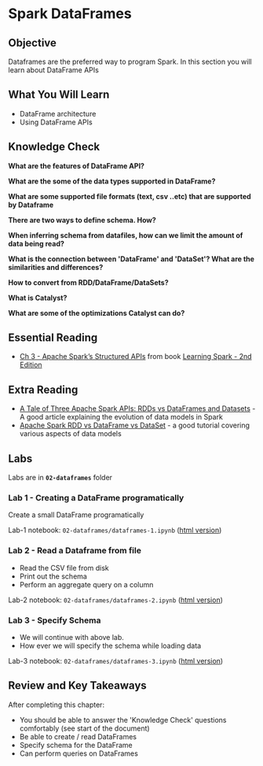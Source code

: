 <link rel='stylesheet' href='../assets/css/main.css'/>

# Spark DataFrames

## Objective

Dataframes are the preferred way to program Spark.  In this section you will learn about DataFrame APIs

## What You Will Learn

- DataFrame architecture
- Using DataFrame APIs

## Knowledge Check

**What are the features of DataFrame API?**

**What are the some of the data types supported in DataFrame?**

**What are some supported file formats (text, csv ..etc)  that are supported by Dataframe**

**There are two ways to define schema.  How?**

**When inferring schema from datafiles, how can we limit the amount of data being read?**

**What is the connection between 'DataFrame' and 'DataSet'?  What are the similarities and differences?**

**How to convert from RDD/DataFrame/DataSets?**

**What is Catalyst?**

**What are some of the optimizations Catalyst can do?**

## Essential Reading

* [Ch 3 - Apache Spark’s Structured APIs](https://learning.oreilly.com/library/view/learning-spark-2nd/9781492050032/ch03.html)  from book [Learning Spark - 2nd Edition](https://learning.oreilly.com/library/view/learning-spark-2nd/9781492050032/)

## Extra Reading

* [A Tale of Three Apache Spark APIs: RDDs vs DataFrames and Datasets](https://databricks.com/blog/2016/07/14/a-tale-of-three-apache-spark-apis-rdds-dataframes-and-datasets.html) - A good article explaining the evolution of data models in Spark
* [Apache Spark RDD vs DataFrame vs DataSet](https://data-flair.training/blogs/apache-spark-rdd-vs-dataframe-vs-dataset/) - a good tutorial covering various aspects of data models

## Labs

Labs are in **`02-dataframes`** folder

### Lab 1 - Creating a DataFrame programatically

Create a small DataFrame programatically

Lab-1 notebook: `02-dataframes/dataframes-1.ipynb`  ([html version](02-dataframes/dataframes-1.html))

### Lab 2 - Read a Dataframe from file

- Read the CSV file from disk
- Print out the schema
- Perform an aggregate query on a column

Lab-2 notebook: `02-dataframes/dataframes-2.ipynb`  ([html version](02-dataframes/dataframes-2.html))

### Lab 3 - Specify Schema

- We will continue with above lab.
- How ever we will specify the schema while loading data

Lab-3 notebook: `02-dataframes/dataframes-3.ipynb`  ([html version](02-dataframes/dataframes-3.html))

## Review and Key Takeaways

After completing this chapter:

* You should be able to answer the 'Knowledge Check' questions comfortably (see start of the document)
* Be able to create / read DataFrames
* Specify schema for the DataFrame
* Can perform queries on DataFrames
